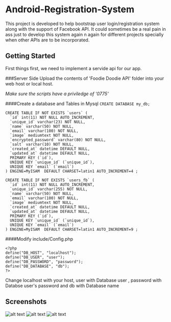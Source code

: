 # Android-Registration-System

This project is developed to help bootstrap user login/registration system along with the support of Facebook API.
It could sometimes be a real pain in ass just to develop this system again n again for different projects specially when other APIs are to be incorporated. 

## Getting Started
First things first, we need to implement a servide api for our app.

###Server Side
Upload the contents of 'Foodie Doodie API' folder into your web host or local host.

*Make sure the scripts have a priviledge of '0775'*

####Create a database and Tables in Mysql 
```CREATE DATABASE my_db;```
```
CREATE TABLE IF NOT EXISTS `users` (
  `id` int(11) NOT NULL AUTO_INCREMENT,
  `unique_id` varchar(23) NOT NULL,
  `name` varchar(50) NOT NULL,
  `email` varchar(100) NOT NULL,
  `image` mediumtext NOT NULL,
  `encrypted_password` varchar(80) NOT NULL,
  `salt` varchar(10) NOT NULL,
  `created_at` datetime DEFAULT NULL,
  `updated_at` datetime DEFAULT NULL,
  PRIMARY KEY (`id`),
  UNIQUE KEY `unique_id` (`unique_id`),
  UNIQUE KEY `email` (`email`)
) ENGINE=MyISAM  DEFAULT CHARSET=latin1 AUTO_INCREMENT=4 ;
```
```
CREATE TABLE IF NOT EXISTS `users_fb` (
  `id` int(11) NOT NULL AUTO_INCREMENT,
  `unique_id` varchar(255) NOT NULL,
  `name` varchar(50) NOT NULL,
  `email` varchar(100) NOT NULL,
  `image` mediumtext NOT NULL,
  `created_at` datetime DEFAULT NULL,
  `updated_at` datetime DEFAULT NULL,
  PRIMARY KEY (`id`),
  UNIQUE KEY `unique_id` (`unique_id`),
  UNIQUE KEY `email` (`email`)
) ENGINE=MyISAM  DEFAULT CHARSET=latin1 AUTO_INCREMENT=9 ;
```

####Modify include/Config.php
```
<?php
define("DB_HOST", "localhost");
define("DB_USER", "user");
define("DB_PASSWORD", "password");
define("DB_DATABASE", "db");
?>
```
Change localhost with your host, user with Database user , password with Databse user's password and db with Database name


## Screenshots

![alt text](https://raw.githubusercontent.com/trushain/Android-Registration-System/master/Screenshots/Screenshot_2016-04-18-17-20-35.png "Login Activity")
![alt text](https://raw.githubusercontent.com/trushain/Android-Registration-System/master/Screenshots/Screenshot_2016-04-18-17-20-43.png "Register Activity")
![alt text](https://raw.githubusercontent.com/trushain/Android-Registration-System/master/Screenshots/Screenshot_2016-04-18-17-21-00.png "Main Activity")

